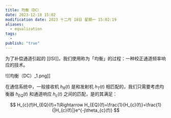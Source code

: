 ```yaml
---
title: 均衡（DC）
date: 2023-12-18 15:02
modification date: 2023 十二月 18日 星期一 15:02:19
aliases:
  - equalization
tags:
  - 
publish: "true"
---
```


为了补偿通道引起的 [[ISI]]，我们使用称为「均衡」的过程：一种校正通道频率响应的技术。

![[均衡（DC）_1.png]]

在通信系统中，一般接收机 $h_{R}(t)$ 是和发射机 $h_{T}(t)$ 相匹配的，我们只需要考虑均衡器 $h_{EQ}(t)$ 和通道响应 $h_{c}(t)$ 之间的匹配，是的其满足：

$$
H_{c}(f)H_{EQ}(f)=1\Rightarrow H_{EQ}(f)=\frac{1}{H_{c}(f)}=\frac{1}{|H_{c}(f)|}e^{-j\theta_{c}(f)}
$$
